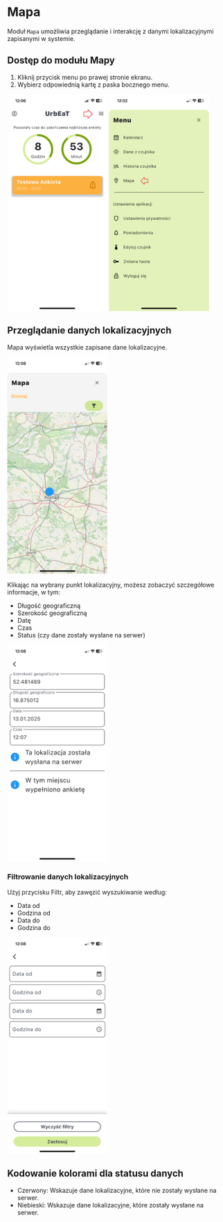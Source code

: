 # Mapa

Moduł `Mapa` umożliwia przeglądanie i interakcję z danymi lokalizacyjnymi zapisanymi w systemie.

## Dostęp do modułu Mapy
1. Kliknij przycisk menu po prawej stronie ekranu.
2. Wybierz odpowiednią kartę z paska bocznego menu.

<img alt="alt_text" height="500" src="imgs/main_screen_menu.png"/>
<img alt="alt_text" height="500" src="imgs/menu_screen_map.png"/>

## Przeglądanie danych lokalizacyjnych
Mapa wyświetla wszystkie zapisane dane lokalizacyjne.

<img alt="alt_text" height="500" src="imgs/map_screen.PNG"/>

Klikając na wybrany punkt lokalizacyjny, możesz zobaczyć szczegółowe informacje, w tym:
- Długość geograficzną
- Szerokość geograficzną
- Datę
- Czas
- Status (czy dane zostały wysłane na serwer)

<img alt="alt_text" height="500" src="imgs/map_details_screen.PNG"/>

### Filtrowanie danych lokalizacyjnych
Użyj przycisku Filtr, aby zawęzić wyszukiwanie według:
- Data od
- Godzina od
- Data do
- Godzina do

<img alt="alt_text" height="500" src="imgs/map_filters_screen.PNG"/>

## Kodowanie kolorami dla statusu danych
- Czerwony: Wskazuje dane lokalizacyjne, które nie zostały wysłane na serwer.
- Niebieski: Wskazuje dane lokalizacyjne, które zostały wysłane na serwer.
